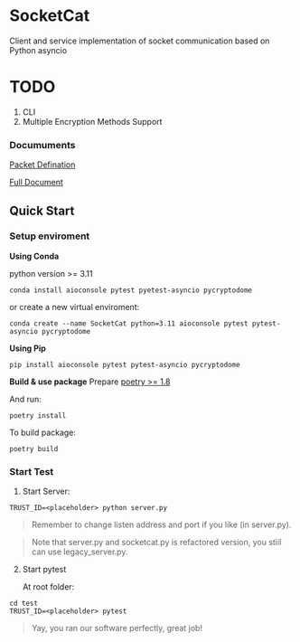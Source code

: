 # SocketCat
Client and service implementation of socket communication based on Python asyncio

# TODO
1. CLI
2. Multiple Encryption Methods Support


### Documuments
[Packet Defination](docs/SocketCat_schematics.pdf)

 
[Full Document](docs/doc.md)

## Quick Start
### Setup enviroment

**Using Conda**

python version >= 3.11
```shell
conda install aioconsole pytest pyetest-asyncio pycryptodome
```
or create a new virtual enviroment:
```shell
conda create --name SocketCat python=3.11 aioconsole pytest pytest-asyncio pycryptodome
```

**Using Pip**
```shell
pip install aioconsole pytest pytest-asyncio pycryptodome
```

**Build & use package**
Prepare [poetry >= 1.8](https://python-poetry.org/)

And run:  
``` shell
poetry install
```
To build package:  
``` shell
poetry build
```

### Start Test
1. Start Server:
```shell
TRUST_ID=<placeholder> python server.py
```
> Remember to change listen address and port if you like (in server.py).
 

> Note that server.py and socketcat.py is refactored version, you stiil can use legacy_server.py.

2. Start pytest

    At root folder:
```shell
cd test
TRUST_ID=<placeholder> pytest
```
> Yay, you ran our software perfectly, great job!